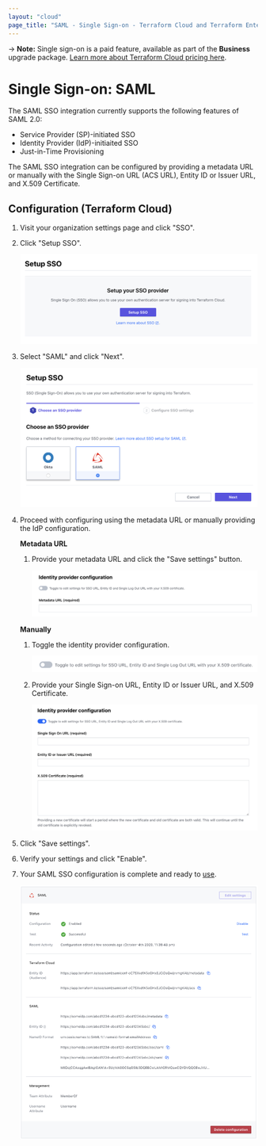 ```yaml
---
layout: "cloud"
page_title: "SAML - Single Sign-on - Terraform Cloud and Terraform Enterprise"
---
```


-> **Note:** Single sign-on is a paid feature, available as part of the **Business** upgrade package. [Learn more about Terraform Cloud pricing here](https://www.hashicorp.com/products/terraform/pricing/).

# Single Sign-on: SAML

The SAML SSO integration currently supports the following features of SAML 2.0:

- Service Provider (SP)-initiated SSO
- Identity Provider (IdP)-initiaited SSO
- Just-in-Time Provisioning

The SAML SSO integration can be configured by providing a metadata URL or manually with the Single Sign-on URL (ACS URL), Entity ID or Issuer URL, and X.509 Certificate.

## Configuration (Terraform Cloud)

1. Visit your organization settings page and click "SSO".

2. Click "Setup SSO".

   ![sso-setup](../images/sso/setup.png)

3. Select "SAML" and click "Next".

   ![sso-wizard-choose-provider-saml](../images/sso/wizard-choose-provider-saml.png)

4. Proceed with configuring using the metadata URL or manually providing the IdP configuration.

   **Metadata URL**

   1. Provide your metadata URL and click the "Save settings" button.

      ![sso-wizard-configure-settings-metadata](../images/sso/wizard-configure-settings-metadata.png)

   **Manually**

   1. Toggle the identity provider configuration.

      ![sso-wizard-configure-settings-toggle](../images/sso/wizard-configure-settings-toggle.png)

   2. Provide your Single Sign-on URL, Entity ID or Issuer URL, and X.509 Certificate.

      ![sso-wizard-configure-settings-manually](../images/sso/wizard-configure-settings-manually.png)

5. Click "Save settings".

6. Verify your settings and click "Enable".

7. Your SAML SSO configuration is complete and ready to [use](../single-sign-on.html#using-sso).

   ![sso-settings](../images/sso/settings-saml.png)
